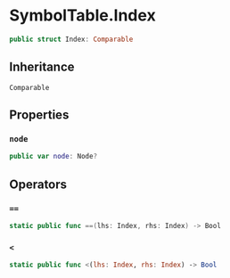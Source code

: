 # SymbolTable.Index

``` swift
public struct Index: Comparable 
```

## Inheritance

`Comparable`

## Properties

### `node`

``` swift
public var node: Node?
```

## Operators

### `==`

``` swift
static public func ==(lhs: Index, rhs: Index) -> Bool 
```

### `<`

``` swift
static public func <(lhs: Index, rhs: Index) -> Bool 
```
